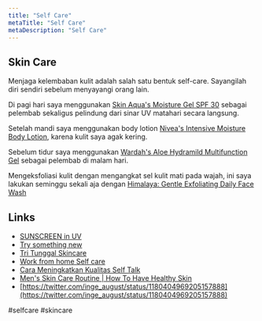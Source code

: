 ```yaml
---
title: "Self Care"
metaTitle: "Self Care"
metaDescription: "Self Care"
---
```


## Skin Care

Menjaga kelembaban kulit adalah salah satu bentuk self-care. Sayangilah diri sendiri sebelum menyayangi orang lain.

Di pagi hari saya menggunakan [Skin Aqua's Moisture Gel SPF 30](https://www.sociolla.com/skin-care/7363-moisture-gel.html) sebagai pelembab sekaligus pelindung dari sinar UV matahari secara langsung.

Setelah mandi saya menggunakan body lotion [Nivea's Intensive Moisture Body Lotion](https://www.nivea.co.id/produk/nivea-intensive-moisture-body-lotion-200ml-89997770000110048.html), karena kulit saya agak kering.

Sebelum tidur saya menggunakan [Wardah's Aloe Hydramild Multifunction Gel](https://www.sociolla.com/bath-body/3398-hydrating-aloe-vera-gel-100ml.html) sebagai pelembab di malam hari.

Mengeksfoliasi kulit dengan mengangkat sel kulit mati pada wajah, ini saya lakukan seminggu sekali aja dengan [Himalaya: Gentle Exfoliating Daily Face Wash](https://review.soco.id/product/skin-care/23167-gentle-exfoliating-daily-face-wash)

## Links

- [SUNSCREEN in UV](https://www.youtube.com/watch?v=GRD-xvlhGMc)
- [Try something new](https://www.instagram.com/p/CErmLf_h_1w/)
- [Tri Tunggal Skincare](https://twitter.com/inge_august/status/1156207151003529216)
- [Work from home Self care](https://distributed.blog/2020/07/22/work-from-home-self-care/)
- [Cara Meningkatkan Kualitas Self Talk](https://www.instagram.com/p/CDPkU7Rg846/?utm_source=ig_web_button_share_sheet)
- [Men's Skin Care Routine | How To Have Healthy Skin](https://www.youtube.com/watch?v=sI1cr4hLkwM)
- [https://twitter.com/inge_august/status/1180404969205157888](https://twitter.com/inge_august/status/1180404969205157888)

#selfcare #skincare
